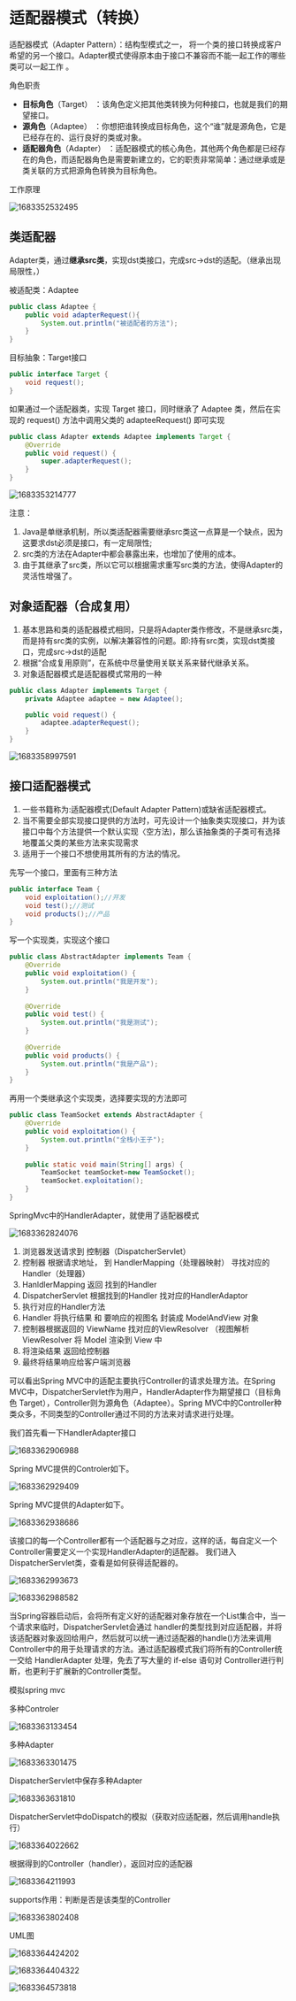 # 适配器模式（转换）

适配器模式（Adapter Pattern）：结构型模式之一， 将一个类的接口转换成客户希望的另一个接口。Adapter模式使得原本由于接口不兼容而不能一起工作的哪些类可以一起工作 。

角色职责

* **目标角色**（Target） ：该角色定义把其他类转换为何种接口，也就是我们的期望接口。
* **源角色**（Adaptee） ：你想把谁转换成目标角色，这个“谁”就是源角色，它是已经存在的、运行良好的类或对象。
* **适配器角色**（Adapter） ：适配器模式的核心角色，其他两个角色都是已经存在的角色，而适配器角色是需要新建立的，它的职责非常简单：通过继承或是类关联的方式把源角色转换为目标角色。

工作原理

![1683352532495](image/23-05-04-设计模式-结构型模式/1683352532495.png)

## 类适配器

Adapter类，通过**继承src类**，实现dst类接口，完成src->dst的适配。（继承出现局限性，）

被适配类：Adaptee

```java
public class Adaptee {
    public void adapterRequest(){
        System.out.println("被适配者的方法");
    }
}

```

目标抽象：Target接口

```java
public interface Target {
    void request();
}
```

如果通过一个适配器类，实现 Target 接口，同时继承了 Adaptee 类，然后在实现的 request() 方法中调用父类的 adapteeRequest() 即可实现

```java
public class Adapter extends Adaptee implements Target {
	@Override
    public void request() {
        super.adapterRequest();
    }
}
```

![1683353214777](image/23-05-04-设计模式-结构型模式/1683353214777.png)

注意：

1. Java是单继承机制，所以类适配器需要继承src类这一点算是一个缺点，因为这要求dst必须是接口，有一定局限性;
2. src类的方法在Adapter中都会暴露出来，也增加了使用的成本。
3. 由于其继承了src类，所以它可以根据需求重写src类的方法，使得Adapter的灵活性增强了。

## 对象适配器（合成复用）

1. 基本思路和类的适配器模式相同，只是将Adapter类作修改，不是继承src类，而是持有src类的实例，以解决兼容性的问题。即:持有src类，实现dst类接口，完成src->dst的适配
2. 根据“合成复用原则”，在系统中尽量使用关联关系来替代继承关系。
3. 对象适配器模式是适配器模式常用的一种

```java
public class Adapter implements Target {
    private Adaptee adaptee = new Adaptee();

    public void request() {
        adaptee.adapterRequest();
    }
}
```

![1683358997591](image/23-05-04-设计模式-结构型模式/1683358997591.png)

## 接口适配器模式

1. 一些书籍称为:适配器模式(Default Adapter Pattern)或缺省适配器模式。
2. 当不需要全部实现接口提供的方法时，可先设计一个抽象类实现接口，并为该接口中每个方法提供一个默认实现〈空方法)，那么该抽象类的子类可有选择地覆盖父类的某些方法来实现需求
3. 适用于一个接口不想使用其所有的方法的情况。

先写一个接口，里面有三种方法

```java
public interface Team {
    void exploitation();//开发
    void test();//测试
    void products();//产品
}
```

写一个实现类，实现这个接口

```java
public class AbstractAdapter implements Team {
    @Override
    public void exploitation() {
        System.out.println("我是开发");
    }
 
    @Override
    public void test() {
        System.out.println("我是测试");
    }
 
    @Override
    public void products() {
        System.out.println("我是产品");
    }
}
```

再用一个类继承这个实现类，选择要实现的方法即可

```java
public class TeamSocket extends AbstractAdapter {
    @Override
    public void exploitation() {
        System.out.println("全栈小王子");
    }
 
    public static void main(String[] args) {
        TeamSocket teamSocket=new TeamSocket();
        teamSocket.exploitation();
    }
}
```

SpringMvc中的HandlerAdapter，就使用了适配器模式

![1683362824076](image/23-05-04-设计模式-结构型模式/1683362824076.png)

1. 浏览器发送请求到 控制器（DispatcherServlet）
2. 控制器 根据请求地址， 到 HandlerMapping（处理器映射） 寻找对应的 Handler（处理器）
3. HanldlerMapping 返回 找到的Handler
4. DispatcherServlet 根据找到的Handler 找对应的HandlerAdaptor
5. 执行对应的Handler方法
6. Handler 将执行结果 和 要响应的视图名 封装成 ModelAndView 对象
7. 控制器根据返回的 ViewName 找对应的ViewResolver （视图解析ViewResolver 将 Model 渲染到 View 中
8. 将渲染结果 返回给控制器
9. 最终将结果响应给客户端浏览器

可以看出Spring MVC中的适配主要执行Controller的请求处理方法。在Spring MVC中，DispatcherServlet作为用户，HandlerAdapter作为期望接口（目标角色 Target），Controller则为源角色（Adaptee）。Spring MVC中的Controller种类众多，不同类型的Controller通过不同的方法来对请求进行处理。

我们首先看一下HandlerAdapter接口

![1683362906988](image/23-05-04-设计模式-结构型模式/1683362906988.png)

Spring MVC提供的Controler如下。

![1683362929409](image/23-05-04-设计模式-结构型模式/1683362929409.png)

Spring MVC提供的Adapter如下。

![1683362938686](image/23-05-04-设计模式-结构型模式/1683362938686.png)

该接口的每一个Controller都有一个适配器与之对应，这样的话，每自定义一个Controller需要定义一个实现HandlerAdapter的适配器。
我们进入DispatcherServlet类，查看是如何获得适配器的。

![1683362993673](image/23-05-04-设计模式-结构型模式/1683362993673.png)

![1683362988582](image/23-05-04-设计模式-结构型模式/1683362988582.png)

当Spring容器启动后，会将所有定义好的适配器对象存放在一个List集合中，当一个请求来临时，DispatcherServlet会通过 handler的类型找到对应适配器，并将该适配器对象返回给用户，然后就可以统一通过适配器的handle()方法来调用Controller中的用于处理请求的方法。通过适配器模式我们将所有的Controller统一交给 HandlerAdapter 处理，免去了写大量的 if-else 语句对 Controller进行判断，也更利于扩展新的Controller类型。

模拟spring mvc

多种Controler

![1683363133454](image/23-05-04-设计模式-结构型模式/1683363133454.png)

多种Adapter

![1683363301475](image/23-05-04-设计模式-结构型模式/1683363301475.png)

DispatcherServlet中保存多种Adapter

![1683363631810](image/23-05-04-设计模式-结构型模式/1683363631810.png)

DispatcherServlet中doDispatch的模拟（获取对应适配器，然后调用handle执行）

![1683364022662](image/23-05-04-设计模式-结构型模式/1683364022662.png)

根据得到的Controller（handler），返回对应的适配器

![1683364211993](image/23-05-04-设计模式-结构型模式/1683364211993.png)

supports作用：判断是否是该类型的Controller

![1683363802408](image/23-05-04-设计模式-结构型模式/1683363802408.png)

UML图

![1683364424202](image/23-05-04-设计模式-结构型模式/1683364424202.png)

![1683364404322](image/23-05-04-设计模式-结构型模式/1683364404322.png)

![1683364573818](image/23-05-04-设计模式-结构型模式/1683364573818.png)

